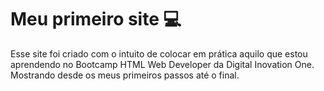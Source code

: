 # Meu primeiro site :computer:

Esse site foi criado com o intuito de colocar em prática aquilo que estou aprendendo no Bootcamp HTML Web Developer da Digital Inovation One. Mostrando desde os meus primeiros passos até o final.

